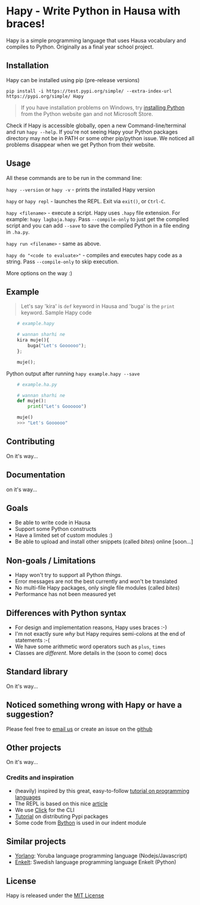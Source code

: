 # Hapy - Write Python in Hausa with braces!

Hapy is a simple programming language that uses Hausa vocabulary and compiles to Python. Originally as a final year school project.

## Installation

Hapy can be installed using pip (pre-release versions)

```
pip install -i https://test.pypi.org/simple/ --extra-index-url https://pypi.org/simple/ Hapy
```

> If you have installation problems on Windows, try [installing Python](https://python.org/downloads) from the Python website gan and not Microsoft Store.

Check if Hapy is accessible globally, open a new Command-line/terminal and run `hapy --help`. If you're not seeing Hapy your Python packages directory may not be in PATH or some other pip/python issue. We noticed all problems disappear when we get Python from their website.
## Usage

All these commands are to be run in the command line:

`hapy --version` or `hapy -v` - prints the installed Hapy version

`hapy` or `hapy repl` - launches the REPL. Exit via `exit()`, or `Ctrl-C`.

`hapy <filename>` - execute a script. Hapy uses `.hapy` file extension. For example: `hapy lagbaja.hapy`. Pass `--compile-only` to just get the compiled script and you can add `--save` to save the compiled Python in a file ending in `.ha.py`.

`hapy run <filename>` - same as above.

`hapy do "<code to evaluate>"` - compiles and executes hapy code as a string. Pass `--compile-only` to skip execution.

More options on the way :)

## Example
> Let's say 'kira' is `def` keyword in Hausa and 'buga' is the `print` keyword.
Sample Hapy code
```python
    # example.hapy

    # wannan sharhi ne
    kira muje(){
        buga("Let's Goooooo");
    };

    muje();
```
Python output after running `hapy example.hapy --save`
```python
    # example.ha.py

    # wannan sharhi ne
    def muje():
        print("Let's Goooooo")

    muje()
    >>> "Let's Goooooo"
```
## Contributing

On it's way...

## Documentation

on it's way...

## Goals

* Be able to write code in Hausa
* Support some Python constructs
* Have a limited set of custom modules :)
* Be able to upload and install other snippets (called *bites*) online [soon...]

## Non-goals / Limitations

* Hapy won't try to support all Python *things*.
* Error messages are not the best currently and won't be translated
* No multi-file Hapy packages, only single file modules (called *bites*)
* Performance has not been measured yet

## Differences with Python syntax

* For design and implementation reasons, Hapy uses braces :-)
* I'm not exactly sure *why* but Hapy requires semi-colons at the end of statements :-(
* We have some arithmetic word operators such as `plus`, `times`
* Classes are *different*. More details in the (soon to come) docs

## Standard library

On it's way...

## Noticed something wrong with Hapy or have a suggestion?

Please feel free to [email us](core-team.435caa94544f383ce9a89fab69dafa5b.show-sender@streams.zulipchat.com) or create an issue on the [github](https://github.com/hapy-lang/hapy/issues/new)

## Other projects
 On it's way...


### Credits and inspiration

* (heavily) inspired by this great, easy-to-follow [tutorial on programming languages](https://lisperator.net/pltut)
* The REPL is based on this nice [article](https://dev.to/amal/building-the-python-repl-3468)
* We use [Click](https://click.palletsprojects.com/en/8.0.x/) for the CLI
* [Tutorial](https://medium.com/nerd-for-tech/how-to-build-and-distribute-a-cli-tool-with-python-537ae41d9d78) on distributing Pypi packages
* Some code from [Bython](https://github.com/mathialo/bython) is used in our indent module
## Similar projects

* [Yorlang](https://anoniscoding.github.io/yorlang/docs/doc.html): Yoruba language programming language (Nodejs/Javascript)
* [Enkelt](https://enkelt.io/): Swedish language programming language Enkelt (Python)


## License

Hapy is released under the [MIT License](https://opensource.org/licenses/MIT)
